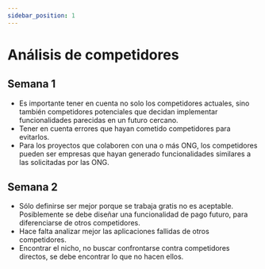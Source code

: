 ```yaml
---
sidebar_position: 1
---
```


# Análisis de competidores

## Semana 1

- Es importante tener en cuenta no solo los competidores actuales, sino también competidores potenciales que decidan implementar funcionalidades parecidas en un futuro cercano.  
- Tener en cuenta errores que hayan cometido competidores para evitarlos. 
- Para los proyectos que colaboren con una o más ONG, los competidores pueden ser empresas que hayan generado funcionalidades similares a las solicitadas por las ONG.  

## Semana 2

- Sólo definirse ser mejor porque se trabaja gratis no es aceptable. Posiblemente se debe diseñar una funcionalidad de pago futuro, para diferenciarse de otros competidores.  
- Hace falta analizar mejor las aplicaciones fallidas de otros competidores. 
- Encontrar el nicho, no buscar confrontarse contra competidores directos, se debe encontrar lo que no hacen ellos.